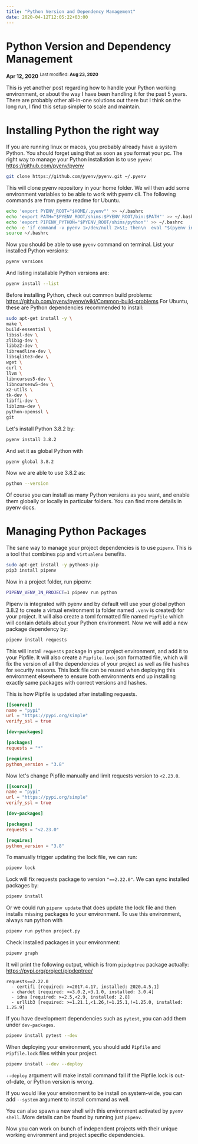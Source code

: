 ```yaml
---
title: "Python Version and Dependency Management"
date: 2020-04-12T12:05:22+03:00
---
```


# Python Version and Dependency Management

**Apr 12, 2020**
<sup>Last modified: **Aug 23, 2020**</sup>

This is yet another post regarding how to handle your Python working environment, or about the way I have been handling it for the past 5 years. There are probably other all-in-one solutions out there but I think on the long run, I find this setup simpler to scale and maintain.

# Installing Python the right way

If you are running linux or macos, you probably already have a system Python. You should forget using that as soon as you format your pc. The right way to manage your Python installation is to use `pyenv`: https://github.com/pyenv/pyenv

```bash
git clone https://github.com/pyenv/pyenv.git ~/.pyenv
```

This will clone pyenv repository in your home folder. We will then add some environment variables to be able to work with pyenv cli. The following commands are from pyenv readme for Ubuntu.

```bash
echo 'export PYENV_ROOT="$HOME/.pyenv"' >> ~/.bashrc
echo 'export PATH="$PYENV_ROOT/shims:$PYENV_ROOT/bin:$PATH"' >> ~/.bashrc
echo 'export PIPENV_PYTHON="$PYENV_ROOT/shims/python"' >> ~/.bashrc
echo -e 'if command -v pyenv 1>/dev/null 2>&1; then\n  eval "$(pyenv init -)"\nfi' >> ~/.bashrc
source ~/.bashrc
```

Now you should be able to use `pyenv` command on terminal. List your installed Python versions:

```bash
pyenv versions
```

And listing installable Python versions are:

```bash
pyenv install --list
```

Before installing Python, check out common build problems: https://github.com/pyenv/pyenv/wiki/Common-build-problems For Ubuntu, these are Python dependencies recommended to install:

```bash
sudo apt-get install -y \
make \
build-essential \
libssl-dev \
zlib1g-dev \
libbz2-dev \
libreadline-dev \
libsqlite3-dev \
wget \
curl \
llvm \
libncurses5-dev \
libncursesw5-dev \
xz-utils \
tk-dev \
libffi-dev \
liblzma-dev \
python-openssl \
git
```

Let's install Python 3.8.2 by:

```bash
pyenv install 3.8.2
```

And set it as global Python with

```bash
pyenv global 3.8.2
```

Now we are able to use 3.8.2 as:

```bash
python --version
```

Of course you can install as many Python versions as you want, and enable them globally or locally in particular folders. You can find more details in pyenv docs.

# Managing Python Packages

The sane way to manage your project dependencies is to use `pipenv`. This is a tool that combines `pip` and `virtualenv` benefits.

```bash
sudo apt-get install -y python3-pip
pip3 install pipenv
```

Now in a project folder, run pipenv:

```bash
PIPENV_VENV_IN_PROJECT=1 pipenv run python
```

Pipenv is integrated with pyenv and by default will use your global python 3.8.2 to create a virtual environment (a folder named `.venv` is created) for your project. It will also create a toml formatted file named `Pipfile` which will contain details about your Python environment. Now we will add a new package dependency by:

```bash
pipenv install requests
```

This will install `requests` package in your project environment, and add it to your Pipfile. It will also create a `Pipfile.lock` json formatted file, which will fix the version of all the dependencies of your project as well as file hashes for security reasons. This lock file can be reused when deploying this environment elsewhere to ensure both environments end up installing exactly same packages with correct versions and hashes.

This is how Pipfile is updated after installing requests.

```toml
[[source]]
name = "pypi"
url = "https://pypi.org/simple"
verify_ssl = true

[dev-packages]

[packages]
requests = "*"

[requires]
python_version = "3.8"
```

Now let's change Pipfile manually and limit requests version to `<2.23.0`.

```toml
[[source]]
name = "pypi"
url = "https://pypi.org/simple"
verify_ssl = true

[dev-packages]

[packages]
requests = "<2.23.0"

[requires]
python_version = "3.8"
```

To manually trigger updating the lock file, we can run:

```bash
pipenv lock
```

Lock will fix requests package to version `"==2.22.0"`. We can sync installed packages by:

```bash
pipenv install
```

Or we could run `pipenv update` that does update the lock file and then installs missing packages to your environment. To use this environment, always run python with

```bash
pipenv run python project.py
```

Check installed packages in your environment:

```bash
pipenv graph
```

It will print the following output, which is from `pipdeptree` package actually: https://pypi.org/project/pipdeptree/

```
requests==2.22.0
  - certifi [required: >=2017.4.17, installed: 2020.4.5.1]
  - chardet [required: >=3.0.2,<3.1.0, installed: 3.0.4]
  - idna [required: >=2.5,<2.9, installed: 2.8]
  - urllib3 [required: >=1.21.1,<1.26,!=1.25.1,!=1.25.0, installed: 1.25.9]
```

If you have development dependencies such as `pytest`, you can add them under `dev-packages`.

```bash
pipenv install pytest --dev
```

When deploying your environment, you should add `Pipfile` and `Pipfile.lock` files within your project.

```bash
pipenv install --dev --deploy
```

`--deploy` argument will make install command fail if the Pipfile.lock is out-of-date, or Python version is wrong.

If you would like your environment to be install on system-wide, you can add `--system` argument to install command as well.

You can also spawn a new shell with this environment activated by `pyenv shell`. More details can be found by running just `pipenv`.

Now you can work on bunch of independent projects with their unique working environment and project specific dependencies.

<script src="https://utteranc.es/client.js"
        repo="developweekly/blog"
        issue-term="title"
        label="comments"
        theme="github-light"
        crossorigin="anonymous"
        async>
</script>